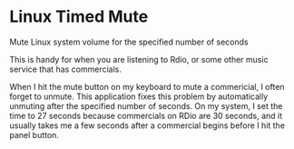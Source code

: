 # Linux Timed Mute

Mute Linux system volume for the specified number of seconds

This is handy for when you are listening to Rdio, or some other music service that has commercials.

When I hit the mute button on my keyboard to mute a commericial, I often forget to unmute.  This application fixes this problem by automatically unmuting after the specified number of seconds.  On my system, I set the time to 27 seconds because commercials on RDio are 30 seconds, and it usually takes me a few seconds after a commercial begins before I hit the panel button.
